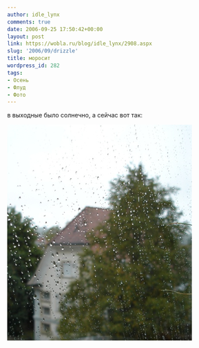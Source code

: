 ```yaml
---
author: idle_lynx
comments: true
date: 2006-09-25 17:50:42+00:00
layout: post
link: https://wobla.ru/blog/idle_lynx/2908.aspx
slug: '2006/09/drizzle'
title: моросит
wordpress_id: 282
tags:
- Осень
- Флуд
- Фото
---
```


в выходные было солнечно, а сейчас вот так:

![drizzle](images/2007/05/ac8bcef5-8d35-46f9-9c91-764a916cbeff.jpg)
